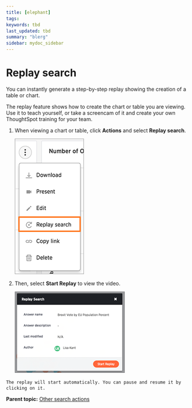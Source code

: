 ```yaml
---
title: [elephant]
tags: 
keywords: tbd
last_updated: tbd
summary: "blerg"
sidebar: mydoc_sidebar
---
```

# Replay search

You can instantly generate a step-by-step replay showing the creation of a table or chart.

The replay feature shows how to create the chart or table you are viewing. Use it to teach yourself, or take a screencam of it and create your own ThoughtSpot training for your team.

1.   When viewing a chart or table, click **Actions** and select **Replay search**​. 

     ![](/pages/images/replay_search_icon.png "The Replay search icon") 

2.   Then, select **Start Replay​** to view the video. 

     ![](/pages/images/start_replay_end_user.png "Start Replay") 

    The replay will start automatically. You can pause and resume it by clicking on it.


**Parent topic:** [Other search actions](../../../admin/complex_searches/search_actions.html)

